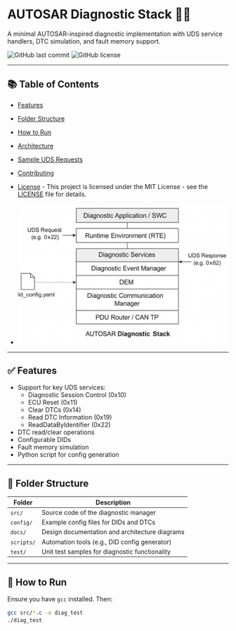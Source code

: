 # AUTOSAR Diagnostic Stack 🚗🧰  
A minimal AUTOSAR-inspired diagnostic implementation with UDS service handlers, DTC simulation, and fault memory support.

![GitHub last commit](https://img.shields.io/github/last-commit/vkeshri2/autosar-diagnostics)
![GitHub license](https://img.shields.io/github/license/vkeshri2/autosar-diagnostics)

---

## 📚 Table of Contents
- [Features](#features)
- [Folder Structure](#folder-structure)
- [How to Run](#how-to-run)
- [Architecture](#architecture)
- [Sample UDS Requests](#sample-uds-requests)
- [Contributing](#contributing)
- [License](#license) - This project is licensed under the MIT License - see the [LICENSE](LICENSE) file for details.

- ![Architecture](docs/architecture.png)
---

## ✅ Features

- Support for key UDS services:
  - Diagnostic Session Control (0x10)
  - ECU Reset (0x11)
  - Clear DTCs (0x14)
  - Read DTC Information (0x19)
  - ReadDataByIdentifier (0x22)
- DTC read/clear operations
- Configurable DIDs
- Fault memory simulation
- Python script for config generation

---

## 📁 Folder Structure

| Folder      | Description                                         |
|-------------|-----------------------------------------------------|
| `src/`      | Source code of the diagnostic manager               |
| `config/`   | Example config files for DIDs and DTCs              |
| `docs/`     | Design documentation and architecture diagrams      |
| `scripts/`  | Automation tools (e.g., DID config generator)       |
| `test/`     | Unit test samples for diagnostic functionality      |

---

## 🚀 How to Run

Ensure you have `gcc` installed. Then:

```bash
gcc src/*.c -o diag_test
./diag_test
